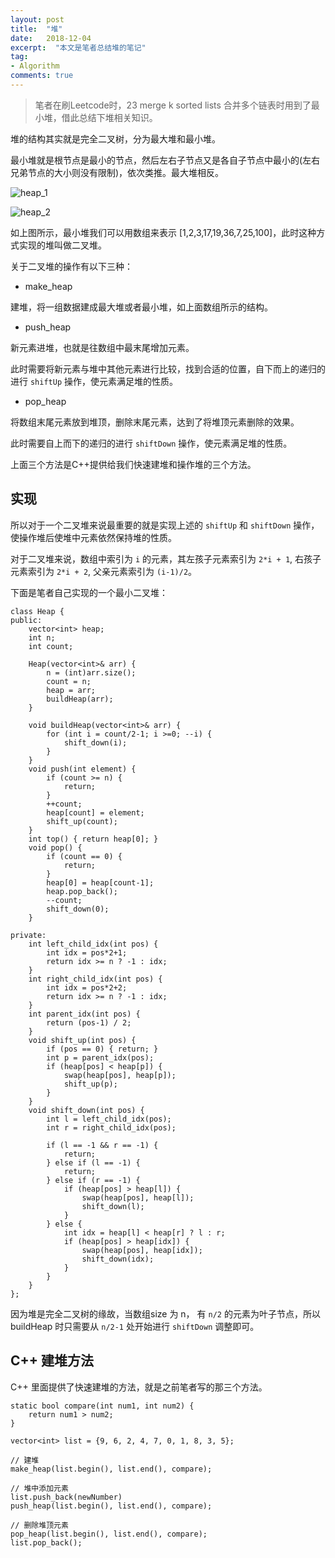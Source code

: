 ```yaml
---
layout: post
title:  "堆"
date:   2018-12-04
excerpt:  "本文是笔者总结堆的笔记"
tag:
- Algorithm
comments: true
---
```


> 笔者在刷Leetcode时，23 merge k sorted lists 合并多个链表时用到了最小堆，借此总结下堆相关知识。

堆的结构其实就是完全二叉树，分为最大堆和最小堆。

最小堆就是根节点是最小的节点，然后左右子节点又是各自子节点中最小的(左右兄弟节点的大小则没有限制)，依次类推。最大堆相反。

![heap_1]({{site.url}}/assets/images/blog/heap_1.png)

![heap_2]({{site.url}}/assets/images/blog/heap_2.png)

如上图所示，最小堆我们可以用数组来表示 [1,2,3,17,19,36,7,25,100]，此时这种方式实现的堆叫做二叉堆。

关于二叉堆的操作有以下三种：

- make_heap

建堆，将一组数据建成最大堆或者最小堆，如上面数组所示的结构。

- push_heap

新元素进堆，也就是往数组中最末尾增加元素。

此时需要将新元素与堆中其他元素进行比较，找到合适的位置，自下而上的递归的进行 `shiftUp` 操作，使元素满足堆的性质。

- pop_heap

将数组末尾元素放到堆顶，删除末尾元素，达到了将堆顶元素删除的效果。

此时需要自上而下的递归的进行 `shiftDown` 操作，使元素满足堆的性质。

上面三个方法是C++提供给我们快速建堆和操作堆的三个方法。

## 实现

所以对于一个二叉堆来说最重要的就是实现上述的 `shiftUp` 和 `shiftDown` 操作，使操作堆后使堆中元素依然保持堆的性质。

对于二叉堆来说，数组中索引为 `i` 的元素，其左孩子元素索引为 `2*i + 1`, 右孩子元素索引为 `2*i + 2`, 父亲元素索引为 `(i-1)/2`。

下面是笔者自己实现的一个最小二叉堆：

```
class Heap {
public:
    vector<int> heap;
    int n;
    int count;
    
    Heap(vector<int>& arr) {
        n = (int)arr.size();
        count = n;
        heap = arr;
        buildHeap(arr);
    }
    
    void buildHeap(vector<int>& arr) {
        for (int i = count/2-1; i >=0; --i) {
            shift_down(i);
        }
    }
    void push(int element) {
        if (count >= n) {
            return;
        }
        ++count;
        heap[count] = element;
        shift_up(count);
    }
    int top() { return heap[0]; }
    void pop() {
        if (count == 0) {
            return;
        }
        heap[0] = heap[count-1];
        heap.pop_back();
        --count;
        shift_down(0);
    }
    
private:
    int left_child_idx(int pos) {
        int idx = pos*2+1;
        return idx >= n ? -1 : idx;
    }
    int right_child_idx(int pos) {
        int idx = pos*2+2;
        return idx >= n ? -1 : idx;
    }
    int parent_idx(int pos) {
        return (pos-1) / 2;
    }
    void shift_up(int pos) {
        if (pos == 0) { return; }
        int p = parent_idx(pos);
        if (heap[pos] < heap[p]) {
            swap(heap[pos], heap[p]);
            shift_up(p);
        }
    }
    void shift_down(int pos) {
        int l = left_child_idx(pos);
        int r = right_child_idx(pos);
        
        if (l == -1 && r == -1) {
            return;
        } else if (l == -1) {
            return;
        } else if (r == -1) {
            if (heap[pos] > heap[l]) {
                swap(heap[pos], heap[l]);
                shift_down(l);
            }
        } else {
            int idx = heap[l] < heap[r] ? l : r;
            if (heap[pos] > heap[idx]) {
                swap(heap[pos], heap[idx]);
                shift_down(idx);
            }
        }
    }
};
```

因为堆是完全二叉树的缘故，当数组size 为 n， 有 `n/2` 的元素为叶子节点，所以buildHeap 时只需要从 `n/2-1` 处开始进行 `shiftDown` 调整即可。


## C++ 建堆方法

C++ 里面提供了快速建堆的方法，就是之前笔者写的那三个方法。

```
static bool compare(int num1, int num2) {
    return num1 > num2;
}

vector<int> list = {9, 6, 2, 4, 7, 0, 1, 8, 3, 5}; 

// 建堆
make_heap(list.begin(), list.end(), compare);

// 堆中添加元素
list.push_back(newNumber)
push_heap(list.begin(), list.end(), compare);

// 删除堆顶元素
pop_heap(list.begin(), list.end(), compare);
list.pop_back();
```
